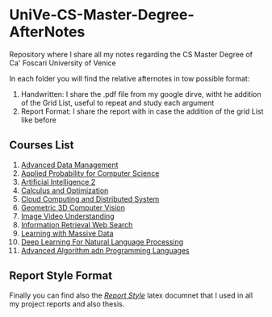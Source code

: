 # UniVe-CS-Master-Degree-AfterNotes
Repository where I share all my notes regarding the CS Master Degree of Ca' Foscari University of Venice

In each folder you will find the relative afternotes in tow possible format:
1. Handwritten: I share the .pdf file from my google dirve, witht he addition of the Grid List, useful to repeat and study each argument
2. Report Format: I share the report with in case the addition of the grid List like before

## Courses List
1. [Advanced Data Management](https://github.com/zuliani99/UniVe-CS-Master-Degree-AfterNotes/tree/main/Advanced%20Data%20Management)
2. [Applied Probability for Computer Science](https://github.com/zuliani99/UniVe-CS-Master-Degree-AfterNotes/tree/main/Applied%20Probability%20for%20CS)
3. [Artificial Intelligence 2](https://github.com/zuliani99/UniVe-CS-Master-Degree-AfterNotes/tree/main/Artificial%20Intelligence%202)
4. [Calculus and Optimization](https://github.com/zuliani99/UniVe-CS-Master-Degree-AfterNotes/tree/main/Calculus%20and%20Optimization)
5. [Cloud Computing and Distributed System](https://github.com/zuliani99/UniVe-CS-Master-Degree-AfterNotes/tree/main/Cloud%20Computing%20and%20Distributed%20System)
6. [Geometric 3D Computer Vision](https://github.com/zuliani99/UniVe-CS-Master-Degree-AfterNotes/tree/main/Geometric%203D%20Computer%20Vision)
7. [Image Video Understanding](https://github.com/zuliani99/UniVe-CS-Master-Degree-AfterNotes/tree/main/Image%20Video%20Understanding)
8. [Information Retrieval Web Search](https://github.com/zuliani99/UniVe-CS-Master-Degree-AfterNotes/tree/main/Information%20Retrieval%20Web%20Search)
9. [Learning with Massive Data](https://github.com/zuliani99/UniVe-CS-Master-Degree-AfterNotes/tree/main/Learning%20with%20Massive%20Data)
10. [Deep Learning For Natural Language Processing](https://github.com/zuliani99/UniVe-CS-Master-Degree-AfterNotes/tree/main/Deep%20Learning%20for%20Natural%20Language%20Processing)
11. [Advanced Algorithm adn Programming Languages](https://github.com/zuliani99/UniVe-CS-Master-Degree-AfterNotes/tree/main/Advanced%20Algorithm%20and%20Programming%20Languages)


## Report Style Format
Finally you can find also the [*Report Style*](https://github.com/zuliani99/UniVe-CS-Master-Degree-AfterNotes/tree/main/Report%20Style) latex documnet that I used in all my project reports and also thesis.
